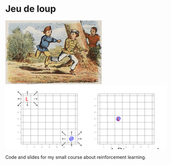 # Jeu de loup


<img src="slides/figs/Jongensspelen_10.jpg" height="200px">
<img src="slides/figs/exemples.png" height="200px">

Code and slides for my small course about reinforcement learning.

